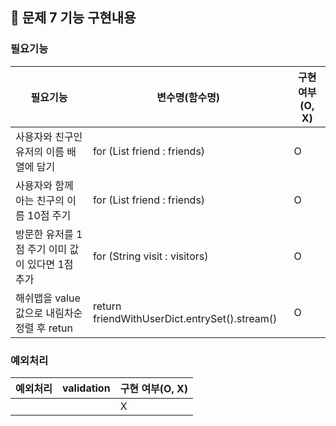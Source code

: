 ## 🚀 문제 7 기능 구현내용

### 필요기능


| 필요기능               | 변수명(함수명)                                    | 구현 여부(O, X) |
|--------------------|---------------------------------------------|-------------|
| 사용자와 친구인 유저의 이름 배열에 담기 | for (List<String> friend : friends) | O           |
| 사용자와 함께 아는 친구의 이름 10점 주기 |  for (List<String> friend : friends)   | O           |
| 방문한 유저를 1점 주기 이미 값이 있다면 1점 추가 |  for (String visit : visitors) | O           |
| 해쉬맵을 value값으로 내림차순 정렬 후 retun | return friendWithUserDict.entrySet().stream() | O           |

### 예외처리

| 예외처리                | validation | 구현 여부(O, X) |
|---------------------|------------|-------------|
|    |  | X           |